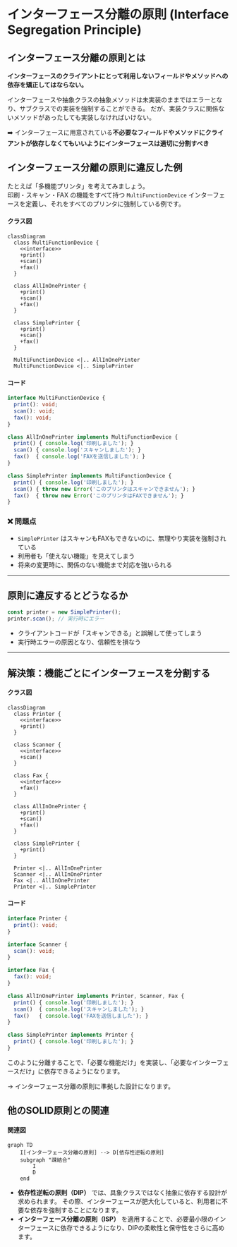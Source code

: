# インターフェース分離の原則 (Interface Segregation Principle)

## インターフェース分離の原則とは

**インターフェースのクライアントにとって利用しないフィールドやメソッドへの依存を矯正してはならない。**

インターフェースや抽象クラスの抽象メソッドは未実装のままではエラーとなり、サブクラスでの実装を強制することができる。
だが、実装クラスに関係ないメソッドがあったしても実装しなければいけない。

➡️ インターフェースに用意されている**不必要なフィールドやメソッドにクライアントが依存しなくてもいいようにインターフェースは適切に分割すべき**

## インターフェース分離の原則に違反した例

たとえば「多機能プリンタ」を考えてみましょう。  
印刷・スキャン・FAX の機能をすべて持つ `MultiFunctionDevice` インターフェースを定義し、それをすべてのプリンタに強制している例です。
#### クラス図

```mermaid
classDiagram
  class MultiFunctionDevice {
    <<interface>>
    +print()
    +scan()
    +fax()
  }

  class AllInOnePrinter {
    +print()
    +scan()
    +fax()
  }

  class SimplePrinter {
    +print()
    +scan()
    +fax()
  }

  MultiFunctionDevice <|.. AllInOnePrinter
  MultiFunctionDevice <|.. SimplePrinter
```

#### コード
```ts
interface MultiFunctionDevice {
  print(): void;
  scan(): void;
  fax(): void;
}

class AllInOnePrinter implements MultiFunctionDevice {
  print() { console.log('印刷しました'); }
  scan() { console.log('スキャンしました'); }
  fax()  { console.log('FAXを送信しました'); }
}

class SimplePrinter implements MultiFunctionDevice {
  print() { console.log('印刷しました'); }
  scan() { throw new Error('このプリンタはスキャンできません'); }
  fax()  { throw new Error('このプリンタはFAXできません'); }
}
```


### ❌ 問題点

- `SimplePrinter` はスキャンもFAXもできないのに、無理やり実装を強制されている
- 利用者も「使えない機能」を見えてしまう
- 将来の変更時に、関係のない機能まで対応を強いられる

---

## 原則に違反するとどうなるか

```ts
const printer = new SimplePrinter();
printer.scan(); // 実行時にエラー
```

- クライアントコードが「スキャンできる」と誤解して使ってしまう
- 実行時エラーの原因となり、信頼性を損なう

---

## 解決策：機能ごとにインターフェースを分割する

#### クラス図

```mermaid
classDiagram
  class Printer {
    <<interface>>
    +print()
  }

  class Scanner {
    <<interface>>
    +scan()
  }

  class Fax {
    <<interface>>
    +fax()
  }

  class AllInOnePrinter {
    +print()
    +scan()
    +fax()
  }

  class SimplePrinter {
    +print()
  }

  Printer <|.. AllInOnePrinter
  Scanner <|.. AllInOnePrinter
  Fax <|.. AllInOnePrinter
  Printer <|.. SimplePrinter
```

#### コード
```ts
interface Printer {
  print(): void;
}

interface Scanner {
  scan(): void;
}

interface Fax {
  fax(): void;
}

class AllInOnePrinter implements Printer, Scanner, Fax {
  print() { console.log('印刷しました'); }
  scan()  { console.log('スキャンしました'); }
  fax()   { console.log('FAXを送信しました'); }
}

class SimplePrinter implements Printer {
  print() { console.log('印刷しました'); }
}
```

このように分離することで、「必要な機能だけ」を実装し、「必要なインターフェースだけ」に依存できるようになります。

→ インターフェース分離の原則に準拠した設計になります。

## 他のSOLID原則との関連

#### 関連図

```mermaid
graph TD
    I[インターフェース分離の原則] --> D[依存性逆転の原則]
    subgraph "疎結合"
        I
        D
    end
```

- **依存性逆転の原則（DIP）** では、具象クラスではなく抽象に依存する設計が求められます。
  その際、インターフェースが肥大化していると、利用者に不要な依存を強制することになります。
- **インターフェース分離の原則（ISP）** を適用することで、必要最小限のインターフェースに依存できるようになり、DIPの柔軟性と保守性をさらに高めます。
